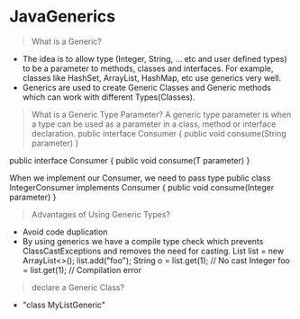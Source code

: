 # JavaGenerics

>What is a Generic?
* The idea is to allow type (Integer, String, … etc and user defined types) to be a parameter to methods, classes and interfaces. For example, classes like HashSet, ArrayList, HashMap, etc use generics very well.
* Generics are used to create Generic Classes and Generic methods which can work with different Types(Classes).

>What is a Generic Type Parameter?
A generic type parameter is when a type can be used as a parameter in a class, method or interface declaration.
public interface Consumer {
    public void consume(String parameter)
}

public interface Consumer<T> {
    public void consume(T parameter)
}

When we implement our Consumer, we need to pass type
public class IntegerConsumer implements Consumer<Integer> {
    public void consume(Integer parameter)
}

>Advantages of Using Generic Types?
* Avoid code duplication
* By using generics we have a compile type check which prevents ClassCastExceptions and removes the need for casting.
	List<String> list = new ArrayList<>();
	list.add("foo");
	String o = list.get(1);    // No cast
	Integer foo = list.get(1); // Compilation error

>declare a Generic Class?
* "class MyListGeneric<T>"

